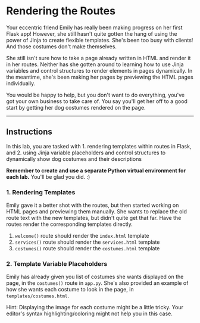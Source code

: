 # Rendering the Routes

Your eccentric friend Emily has really been making progress on her first Flask app! However, she still hasn't quite gotten the hang of using the power of Jinja to create flexible templates. She's been too busy with clients! And those costumes don't make themselves.

She still isn't sure how to take a page already written in HTML and render it in her routes. Neither has she gotten around to learning how to use Jinja variables and control structures to render elements in pages dynamically. In the meantime, she's been making her pages by previewing the HTML pages individually.

You would be happy to help, but you don't want to do everything, you've got your own business to take care of. You say you'll get her off to a good start by getting her dog costumes rendered on the page.

___

## Instructions

In this lab, you are tasked with
    1. rendering templates within routes in Flask, and
    2. using Jinja variable placeholders and control structures to dynamically show dog costumes and their descriptions

**Remember to create and use a separate Python virtual environment for each lab.** You'll be glad you did. :)

### 1. Rendering Templates

Emily gave it a better shot with the routes, but then started working on HTML pages and previewing them manually. She wants to replace the old route text with the new templates, but didn't quite get that far. Have the routes render the corresponding templates directly.

1. `welcome()` route should render the `index.html` template
2. `services()` route should render the `services.html` template
3. `costumes()` route should render the `costumes.html` template

### 2. Template Variable Placeholders

Emily has already given you list of costumes she wants displayed on the page, in the `costumes()` route in `app.py`. She's also provided an example of how she wants each costume to look in the page, in `templates/costumes.html`.

Hint: Displaying the image for each costume might be a little tricky. Your editor's syntax highlighting/coloring might not help you in this case.
